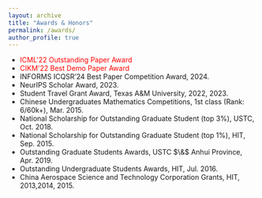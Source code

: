 ```yaml
---
layout: archive
title: "Awards & Honors"
permalink: /awards/
author_profile: true
---
```

<ul>

<li> <font color="red">  ICML'22 Outstanding Paper Award </font> <br /></li>

<li> <font color="red">  CIKM'22 Best Demo Paper Award </font> <br /></li>

<li> INFORMS ICQSR’24 Best Paper Competition Award, 2024. <br /></li>

<li> NeurIPS Scholar Award, 2023. <br /></li>

<li> Student Travel Grant Award, Texas A&M University, 2022, 2023. <br /></li>

<li> Chinese Undergraduates Mathematics Competitions, 1st class (Rank: 6/60k+), Mar. 2015. <br /></li>

<li> National Scholarship for Outstanding Graduate Student (top 3%), USTC, Oct. 2018. <br /></li>

<li> National Scholarship for Outstanding Graduate Student (top 1%), HIT, Sep. 2015. <br /></li>

<li> Outstanding Graduate Students Awards, USTC $\&$ Anhui Province, Apr. 2019. <br /></li>

<li> Outstanding Undergraduate Students Awards, HIT, Jul. 2016. <br /></li>

<li> China Aerospace Science and Technology Corporation Grants, HIT, 2013,2014, 2015. <br /></li>

</ul>
